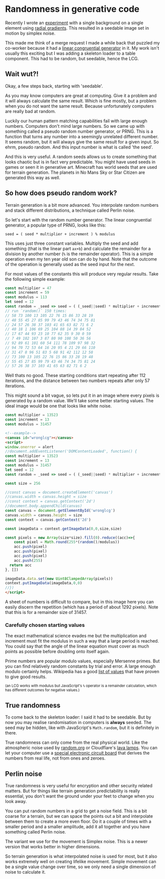 <!--
  slug: randomness-in-generative-code
  date: 9999-04-30
  modified: 9999-04-30
  type: post
  header: manas-taneja-Mse8VazeO-c-unsplash.jpg
  headerColofon: photo by [Manas Tajena](https://unsplash.com/@manastaneja)
  headerClassName: no-blur darken
  category: code
  tag: code
-->

# Randomness in generative code

Recently I wrote an [experiment](/search/experiment) with a single background on a single element using [radial gradients](/experiment/radialgradients). This resulted in a seedable image set in motion by simplex noise.

This made me think of a merge request I made a while back that puzzled my co-worker because it had a [linear congruential generator](https://en.wikipedia.org/wiki/Linear_congruential_generator) in it. My work isn't usually this exciting but I was adding a skeleton loader to a table component. This had to be random, but seedable, hence the LCG.


## Wait wut?!

Okay, a few steps back, starting with 'seedable'.

As you may know computers are great at computing. Give it a problem and it will always calculate the same result. Which is fine mostly, but a problem when you do not want the same result. Because unfortunately computers are really bad at random.

Luckily our human pattern matching capabilities fail with large enough numbers. Computers don't mind large numbers. So we came up with something called a pseudo random number generator, or PRNG.
This is a function that turns any number into a seemingly unrelated different number. It seems random, but it will always give the same result for a given input. So ehrm, pseudo random.
And this input number is what is called 'the seed'.

And this is very useful. A random seeds allows us to create something that looks chaotic but is in fact very predictable.
You might have used seeds in games or seen it in generative art. Minecraft has world seeds that are used for terrain generation. The planets in No Mans Sky or Star Citizen are generated this way as well.


## So how does pseudo random work?

Terrain generation is a bit more advanced. You interpolate random numbers and stack different distributions, a technique called Perlin noise.

So let's start with the random number generator. The linear congruential generator, a popular type of PRNG, looks like this:

```
seed = ( seed * multiplier + increment ) % modulus
```

This uses just three constant variables. Multiply the seed and add something (that is the linear part `ax+b`) and calculate the remainder for a division by another number (`%` is the remainder operator).
This is a simple operation even my ten year old son can do by hand.
Note that the outcome of the operation is generally used as the seed input for the next.

For most values of the constants this will produce very regular results. Take the following simple example:

```JavaScript
const multiplier = 47
const increment = 59
const modulus = 113
let seed = 12
const random = _seed => seed = ( (_seed||seed) * multiplier + increment ) % modulus
// run `random()` 150 times:
// 58 73 100 13 105 22 76 15 86 33 28 19
// 48 55 45 27 85 99 79 43 46 74 34 75 81
// 24 57 26 38 37 103 41 65 63 82 71 6 2
// 40 18 1 106 69 25 104 88 14 39 84 52
// 17 67 44 93 23 10 77 62 35 9 30 0 59
// 7 49 102 107 3 87 80 90 108 50 36 56
// 92 89 61 101 60 54 111 78 109 97 98 32
// 94 70 72 53 64 16 20 95 4 21 29 66 110
// 31 47 8 96 51 83 5 68 91 42 112 12 58
// 73 100 13 105 22 76 15 86 33 28 19 48
// 55 45 27 85 99 79 43 46 74 34 75 81 24
// 57 26 38 37 103 41 65 63 82 71 6 2
```

Well thats no good. These starting conditions start repeating after 112 iterations, and the distance between two numbers repeats after only 57 iterations.

This might sound a bit vague, so lets put it in an image where every pixels is generated by a random value. We'll take some better starting values. The ideal image would be one that looks like white noise.


```JavaScript
const multiplier = 13523
const increment = 13
const modulus = 31457
```

```html
<!--example-->
<canvas id="wronglcg"></canvas>
<script>
window.onerror = alert
//document.addEventListener('DOMContentLoaded', function() {
const multiplier = 13523
const increment = 13
const modulus = 31457
let seed = 12
const random = _seed => seed = ( (_seed||seed) * multiplier + increment ) % modulus

const size = 256

//const canvas = document.createElement('canvas')
//canvas.width = canvas.height = size
//const context = canvas.getContext('2d')
//document.body.appendChild(canvas)
const canvas = document.getElementById('wronglcg')
canvas.width = canvas.height = size
const context = canvas.getContext('2d')

const imageData = context.getImageData(0,0,size,size)

const pixels = new Array(size*size).fill(0).reduce((acc)=>{
	const pixel = Math.round(255*(random()/modulus))
	acc.push(pixel)
	acc.push(pixel)
	acc.push(pixel)
	acc.push(255)
  return acc
}, [])

imageData.data.set(new Uint8ClampedArray(pixels))
context.putImageData(imageData,0,0)
//})
</script> 
```

A sheet of numbers is difficult to compare, but in this image here you can easily discern the repetition (which has a period of about 1292 pixels). Note that this is for a remainder size of 31457.


### Carefully chosen starting values

The exact mathematical science evades me but the multiplication and increment must fit the modulus in such a way that a large period is reached. You could say that the angle of the linear equation must cover as much points as possible before doubling onto itself again.

Prime numbers are popular modulo values, especially Mersenne primes. But you can find relatively random constants by trial and error. A large enough modulo certainly helps.
Wikipedia has a good [list of values](https://en.m.wikipedia.org/wiki/Linear_congruential_generator) that have proven to give good results.

<small>(an LCG works with modulus but JavaScript's `%` operator is a remainder calculation, which has different outcomes for negative values.)</small>

## True randomness

To come back to the skeleton loader: I said it had to be seedable. But by now you may realise randomisation in computers is **always** seeded. The seed may be hidden, like with JavaScript's `Math.random`, but it is definitely in there.

True randomness can only come from the real physical world. Like the atmospheric noise used by [random.org](https://www.random.org/) or Cloudflare's [lava lamps](https://www.cloudflare.com/learning/ssl/lava-lamp-encryption/). You can let your computer use a [special electronic circuit board](https://en.m.wikipedia.org/wiki/Hardware_random_number_generator) that derives the numbers from real life, not from ones and zeroes.


## Perlin noise

True randomness is very useful for encryption and other security related matters. But for things like terrain generation predictability is really essential, you don't want the ground under your feet to change when you look away.

You can put random numbers in a grid to get a noise field. This is a bit coarse for a terrain, but we can space the points out a bit and interpolate between them to create a more even floor.
Do it a couple of times with a smaller period and a smaller amplitude, add it all together and you have something called Perlin noise.

The variant we use for the movement is Simplex noise. This is a newer version that works better in higher dimensions.

So terrain generation is what interpolated noise is used for most, but it also works extremely well on creating lifelike movement.
Simple movement can be a single value change over time, so we only need a single dimension of noise to calculate it.
